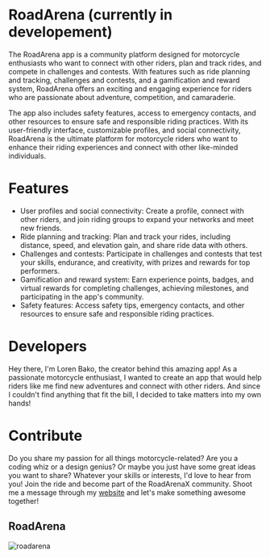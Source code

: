 # RoadArena (currently in developement)
The RoadArena app is a community platform designed for motorcycle enthusiasts who want to connect with other riders, plan and track rides, and compete in challenges and contests. With features such as ride planning and tracking, challenges and contests, and a gamification and reward system, RoadArena offers an exciting and engaging experience for riders who are passionate about adventure, competition, and camaraderie.

The app also includes safety features, access to emergency contacts, and other resources to ensure safe and responsible riding practices. With its user-friendly interface, customizable profiles, and social connectivity, RoadArena is the ultimate platform for motorcycle riders who want to enhance their riding experiences and connect with other like-minded individuals.

# Features
 - User profiles and social connectivity: Create a profile, connect with other riders, and join riding groups to expand your networks and meet new friends.
 - Ride planning and tracking: Plan and track your rides, including distance, speed, and elevation gain, and share ride data with others.
 - Challenges and contests: Participate in challenges and contests that test your skills, endurance, and creativity, with prizes and rewards for top performers.
 - Gamification and reward system: Earn experience points, badges, and virtual rewards for completing challenges, achieving milestones, and participating in the app's community.
 - Safety features: Access safety tips, emergency contacts, and other resources to ensure safe and responsible riding practices.
 
 # Developers
Hey there, I'm Loren Bako, the creator behind this amazing app! As a passionate motorcycle enthusiast, I wanted to create an app that would help riders like me find new adventures and connect with other riders. And since I couldn't find anything that fit the bill, I decided to take matters into my own hands!
 
 # Contribute
 Do you share my passion for all things motorcycle-related? Are you a coding whiz or a design genius? Or maybe you just have some great ideas you want to share? Whatever your skills or interests, I'd love to hear from you! Join the ride and become part of the RoadArenaX community. Shoot me a message through my [website](https://lorenbako.com/#contact) and let's make something awesome together! 
 
 
 ## RoadArena
![roadarena](https://user-images.githubusercontent.com/112914389/221722142-0be7e535-0a2f-4fe4-a474-449d015d32c9.png)
